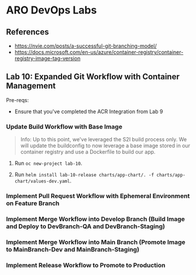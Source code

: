 # ARO DevOps Labs

## References

- https://nvie.com/posts/a-successful-git-branching-model/
- https://docs.microsoft.com/en-us/azure/container-registry/container-registry-image-tag-version

## Lab 10: Expanded Git Workflow with Container Management

Pre-reqs:

  - Ensure that you've completed the ACR Integration from Lab 9

### Update Build Workflow with Base Image

  > Info: Up to this point, we've leveraged the S2I build process only. We will update the buildconfig to now leverage a base image stored in our container registry and use a Dockerfile to build our app.

1. Run `oc new-project lab-10`.

2. Run `helm install lab-10-release charts/app-chart/. -f charts/app-chart/values-dev.yaml`. 

### Implement Pull Request Workflow with Ephemeral Environment on Feature Branch

### Implement Merge Workflow into Develop Branch (Build Image and Deploy to DevBranch-QA and DevBranch-Staging)

### Implement Merge Workflow into Main Branch (Promote Image to MainBranch-Dev and MainBranch-Staging)

### Implement Release Workflow to Promote to Production